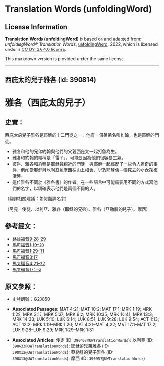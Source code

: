 # Translation Words (unfoldingWord)

## License Information

**Translation Words (unfoldingWord)** is based on and adapted from: _unfoldingWord® Translation Words_, [unfoldingWord](https://unfoldingword.org/utw), 2022, which is licensed under a [CC BY-SA 4.0 license](https://creativecommons.org/licenses/by-sa/4.0/legalcode.en).

This markdown version is provided under the same license.



--------------------------------

## 西庇太的兒子雅各 (id: 390814)

雅各（西庇太的兒子）
==========

史實：
---

西庇太的兒子雅各是耶穌的十二門徒之一。他有一個弟弟名叫約翰，也是耶穌的門徒。

* 雅各和他的兄弟約翰與他們的父親西庇太一起打魚為生。
* 雅各和約翰的暱稱是「雷子」，可能是因為他們很容易生氣。
* 彼得、雅各和約翰是耶穌最親近的門徒，與耶穌一起經歷了一些令人驚奇的事件，例如當耶穌與以利亞和摩西在山上相會，以及耶穌使一個死去的小女孩復活時。
* 這位雅各不同於《雅各書》的作者。在一些語言中可能需要用不同的方式寫他們的名字，以明確表示他們是兩個不同的人。

（翻譯相關建議：如何翻譯名字）

（另見：使徒、以利亞、雅各（耶穌的兄弟）、雅各（亞勒腓的兒子）、摩西）

參考經文：
-----

* [路加福音9:28–29](https://ref.ly/Luke9:28-Luke9:29)
* [馬可福音1:19–20](https://ref.ly/Mark1:19-Mark1:20)
* [馬可福音1:29–31](https://ref.ly/Mark1:29-Mark1:31)
* [馬可福音3:17](https://ref.ly/Mark3:17)
* [馬太福音4:21–22](https://ref.ly/Matt4:21-Matt4:22)
* [馬太福音17:1–2](https://ref.ly/Matt17:1-Matt17:2)

原文參照：
-----

* 史特朗號：G23850

* **Associated Passages:** MAT 4:21; MAT 10:2; MAT 17:1; MRK 1:19; MRK 1:29; MRK 3:17; MRK 5:37; MRK 9:2; MRK 10:35; MRK 10:41; MRK 13:3; MRK 14:33; LUK 5:10; LUK 6:14; LUK 8:51; LUK 9:28; LUK 9:54; ACT 1:13; ACT 12:2; MRK 1:19–MRK 1:20; MAT 4:21–MAT 4:22; MAT 17:1–MAT 17:2; LUK 9:28–LUK 9:29; MRK 1:29–MRK 1:31
* **Associated Articles:** 使徒 (ID: `390407@UWTranslationWords`); 以利亞 (ID: `390633@UWTranslationWords`); 耶穌的兄弟雅各 (ID: `390812@UWTranslationWords`); 亞勒腓的兒子雅各 (ID: `390813@UWTranslationWords`); 摩西 (ID: `390957@UWTranslationWords`)

